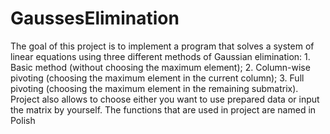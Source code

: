# GaussesElimination
The goal of this project is to implement a program that solves a system of linear equations using three different methods of Gaussian elimination:
	1.	Basic method (without choosing the maximum element);
	2.	Column-wise pivoting (choosing the maximum element in the current column);
	3.	Full pivoting (choosing the maximum element in the remaining submatrix).
 Project also allows to choose either you want to use prepared data or input the matrix by yourself.
 The functions that are used in project are named in Polish
